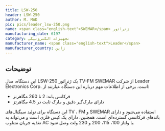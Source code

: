 ```yaml
---
title: LSW-250
header: LSW-250
author: M. MAD
pic: pics/leader_lsw-250.png
name: <span class="english-text">SWEMAR</span> ژنراتور
manufacturing_date: 6197
category: تجهیزات الکترونیکی
manufacturer_name: <span class="english-text">Leader</span>
manufacturer_country: ژاپن
---
```


<h2 class="fa-IR-explanation-header">توضیحات</h2>
<p>
این دستگاه، مدل
<span class="english-text">LSW-250</span>
یک ژنراتور
<span class="english-text">TV-FM SWEMAR</span>
از شرکت
<span class="english-text">Leader Electronics Corp.</span>
است. برخی از اطلاعات مهم درباره این دستگاه عبارتند از:
</p>
<ul>
<li>
فرکانس باند: 2 تا 260 مگاهرتز
</li>
<li>
دارای مارک‌گیر دقیق و مارک ثابت در 4.5 مگاهرتز
</li>
</ul>
<p>
این دستگاه برای تولید سیگنال‌های
<span class="english-text">TV</span>
،
<span class="english-text">FM</span>
و
<span class="english-text">SWEMAR</span>
استفاده می‌شود و دارای باندهای فرکانسی گسترده‌ای است. همچنین، دارای یک کیس
فلزی است و می‌تواند به تغذیه جریان متناوب
<span class="english-text">AC</span>
با ولتاژ 100، 115، 200 و 230 ولت وصل شود.
</p>
